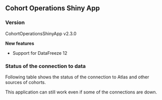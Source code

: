 
## Cohort Operations Shiny App

### Version 
CohortOperationsShinyApp v2.3.0

**New features**

- Support for DataFreeze 12


### Status of the connection to data

Following table shows the status of the connection to Atlas and other sources of cohorts. 

This application can still work even if some of the connections are down. 
